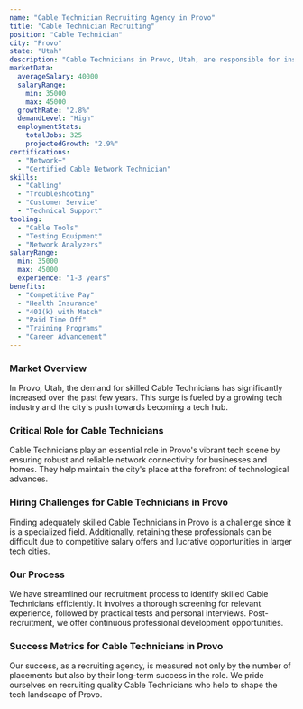 ```yaml
---
name: "Cable Technician Recruiting Agency in Provo"
title: "Cable Technician Recruiting"
position: "Cable Technician"
city: "Provo"
state: "Utah"
description: "Cable Technicians in Provo, Utah, are responsible for installing, maintaining, and repairing cable systems for both residential and commercial clients."
marketData:
  averageSalary: 40000
  salaryRange:
    min: 35000
    max: 45000
  growthRate: "2.8%"
  demandLevel: "High"
  employmentStats:
    totalJobs: 325
    projectedGrowth: "2.9%"
certifications:
  - "Network+"
  - "Certified Cable Network Technician"
skills:
  - "Cabling"
  - "Troubleshooting"
  - "Customer Service"
  - "Technical Support"
tooling:
  - "Cable Tools"
  - "Testing Equipment"
  - "Network Analyzers"
salaryRange:
  min: 35000
  max: 45000
  experience: "1-3 years"
benefits:
  - "Competitive Pay"
  - "Health Insurance"
  - "401(k) with Match"
  - "Paid Time Off"
  - "Training Programs"
  - "Career Advancement"
---
```


### Market Overview
In Provo, Utah, the demand for skilled Cable Technicians has significantly increased over the past few years. This surge is fueled by a growing tech industry and the city's push towards becoming a tech hub.

### Critical Role for Cable Technicians
Cable Technicians play an essential role in Provo's vibrant tech scene by ensuring robust and reliable network connectivity for businesses and homes. They help maintain the city's place at the forefront of technological advances.

### Hiring Challenges for Cable Technicians in Provo
Finding adequately skilled Cable Technicians in Provo is a challenge since it is a specialized field. Additionally, retaining these professionals can be difficult due to competitive salary offers and lucrative opportunities in larger tech cities.

### Our Process
We have streamlined our recruitment process to identify skilled Cable Technicians efficiently. It involves a thorough screening for relevant experience, followed by practical tests and personal interviews. Post-recruitment, we offer continuous professional development opportunities.

### Success Metrics for Cable Technicians in Provo
Our success, as a recruiting agency, is measured not only by the number of placements but also by their long-term success in the role. We pride ourselves on recruiting quality Cable Technicians who help to shape the tech landscape of Provo.